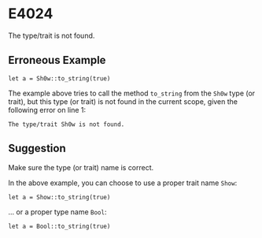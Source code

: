 # E4024

The type/trait is not found.

## Erroneous Example

```moonbit
let a = Sh0w::to_string(true)
```

The example above tries to call the method `to_string` from the `Sh0w` type
(or trait), but this type (or trait) is not found in the current scope,
given the following error on line 1:

```
The type/trait Sh0w is not found.
```

## Suggestion

Make sure the type (or trait) name is correct.

In the above example, you can choose to use a proper trait name `Show`:

```moonbit
let a = Show::to_string(true)
```

... or a proper type name `Bool`:

```moonbit
let a = Bool::to_string(true)
```
